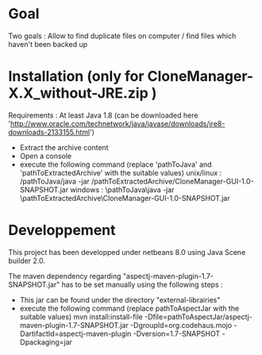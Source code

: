 Goal
=========================================================
Two goals : Allow to find duplicate files on computer / find files which haven't been backed up


Installation (only for CloneManager-X.X_without-JRE.zip )
=========================================================
Requirements : At least Java 1.8 (can be downloaded here 'http://www.oracle.com/technetwork/java/javase/downloads/jre8-downloads-2133155.html')

- Extract the archive content
- Open a console
- execute the following command (replace 'pathToJava' and 'pathToExtractedArchive' with the suitable values)
	unix/linux : /pathToJava/java -jar /pathToExtractedArchive/CloneManager-GUI-1.0-SNAPSHOT.jar
	windows : \pathToJava\java -jar \pathToExtractedArchive\CloneManager-GUI-1.0-SNAPSHOT.jar



Developpement
============
This project has been developped under netbeans 8.0 using Java Scene builder 2.0.

The maven dependency regarding "aspectj-maven-plugin-1.7-SNAPSHOT.jar" has to be set manually using the following steps : 
- This jar can be found under the directory "external-librairies"
- execute the following command (replace pathToAspectJar with the suitable values) 
	mvn install:install-file -Dfile=pathToAspectJar/aspectj-maven-plugin-1.7-SNAPSHOT.jar -DgroupId=org.codehaus.mojo -DartifactId=aspectj-maven-plugin -Dversion=1.7-SNAPSHOT -Dpackaging=jar


